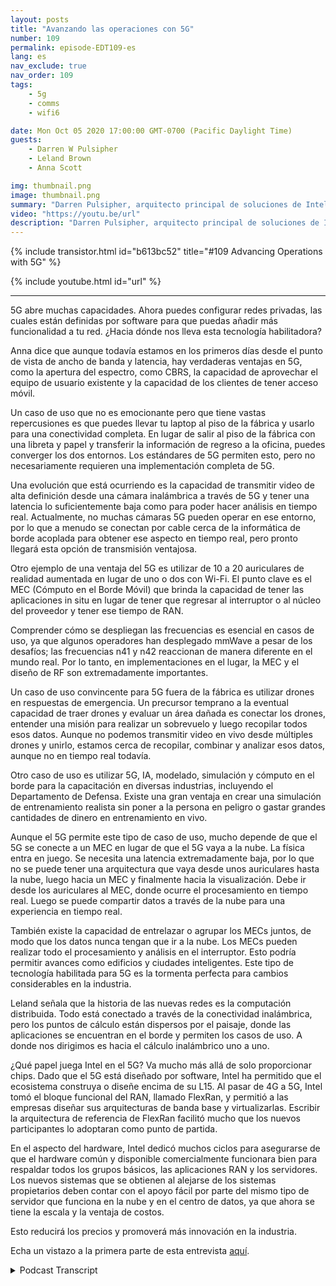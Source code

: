 ```yaml
---
layout: posts
title: "Avanzando las operaciones con 5G"
number: 109
permalink: episode-EDT109-es
lang: es
nav_exclude: true
nav_order: 109
tags:
    - 5g
    - comms
    - wifi6

date: Mon Oct 05 2020 17:00:00 GMT-0700 (Pacific Daylight Time)
guests:
    - Darren W Pulsipher
    - Leland Brown
    - Anna Scott

img: thumbnail.png
image: thumbnail.png
summary: "Darren Pulsipher, arquitecto principal de soluciones de Intel, Leland Brown, ingeniero principal: director técnico de comunicaciones avanzadas, y la Dra. Anna Scott, arquitecta principal de borde para el sector público, hablan sobre la historia de las comunicaciones avanzadas y los casos de uso futuro con 5G. Parte dos de dos."
video: "https://youtu.be/url"
description: "Darren Pulsipher, arquitecto principal de soluciones de Intel, Leland Brown, ingeniero principal: director técnico de comunicaciones avanzadas, y la Dra. Anna Scott, arquitecta principal de borde para el sector público, hablan sobre la historia de las comunicaciones avanzadas y los casos de uso futuro con 5G. Parte dos de dos."
---
```


<div>
{% include transistor.html id="b613bc52" title="#109 Advancing Operations with 5G" %}

{% include youtube.html id="url" %}
</div>

---

5G abre muchas capacidades. Ahora puedes configurar redes privadas, las cuales están definidas por software para que puedas añadir más funcionalidad a tu red. ¿Hacia dónde nos lleva esta tecnología habilitadora?

Anna dice que aunque todavía estamos en los primeros días desde el punto de vista de ancho de banda y latencia, hay verdaderas ventajas en 5G, como la apertura del espectro, como CBRS, la capacidad de aprovechar el equipo de usuario existente y la capacidad de los clientes de tener acceso móvil.

Un caso de uso que no es emocionante pero que tiene vastas repercusiones es que puedes llevar tu laptop al piso de la fábrica y usarlo para una conectividad completa. En lugar de salir al piso de la fábrica con una libreta y papel y transferir la información de regreso a la oficina, puedes converger los dos entornos. Los estándares de 5G permiten esto, pero no necesariamente requieren una implementación completa de 5G.

Una evolución que está ocurriendo es la capacidad de transmitir video de alta definición desde una cámara inalámbrica a través de 5G y tener una latencia lo suficientemente baja como para poder hacer análisis en tiempo real. Actualmente, no muchas cámaras 5G pueden operar en ese entorno, por lo que a menudo se conectan por cable cerca de la informática de borde acoplada para obtener ese aspecto en tiempo real, pero pronto llegará esta opción de transmisión ventajosa.

Otro ejemplo de una ventaja del 5G es utilizar de 10 a 20 auriculares de realidad aumentada en lugar de uno o dos con Wi-Fi. El punto clave es el MEC (Cómputo en el Borde Móvil) que brinda la capacidad de tener las aplicaciones in situ en lugar de tener que regresar al interruptor o al núcleo del proveedor y tener ese tiempo de RAN.

Comprender cómo se despliegan las frecuencias es esencial en casos de uso, ya que algunos operadores han desplegado mmWave a pesar de los desafíos; las frecuencias n41 y n42 reaccionan de manera diferente en el mundo real. Por lo tanto, en implementaciones en el lugar, la MEC y el diseño de RF son extremadamente importantes.

Un caso de uso convincente para 5G fuera de la fábrica es utilizar drones en respuestas de emergencia. Un precursor temprano a la eventual capacidad de traer drones y evaluar un área dañada es conectar los drones, entender una misión para realizar un sobrevuelo y luego recopilar todos esos datos. Aunque no podemos transmitir video en vivo desde múltiples drones y unirlo, estamos cerca de recopilar, combinar y analizar esos datos, aunque no en tiempo real todavía.

Otro caso de uso es utilizar 5G, IA, modelado, simulación y cómputo en el borde para la capacitación en diversas industrias, incluyendo el Departamento de Defensa. Existe una gran ventaja en crear una simulación de entrenamiento realista sin poner a la persona en peligro o gastar grandes cantidades de dinero en entrenamiento en vivo.

Aunque el 5G permite este tipo de caso de uso, mucho depende de que el 5G se conecte a un MEC en lugar de que el 5G vaya a la nube. La física entra en juego. Se necesita una latencia extremadamente baja, por lo que no se puede tener una arquitectura que vaya desde unos auriculares hasta la nube, luego hacia un MEC y finalmente hacia la visualización. Debe ir desde los auriculares al MEC, donde ocurre el procesamiento en tiempo real. Luego se puede compartir datos a través de la nube para una experiencia en tiempo real.

También existe la capacidad de entrelazar o agrupar los MECs juntos, de modo que los datos nunca tengan que ir a la nube. Los MECs pueden realizar todo el procesamiento y análisis en el interruptor. Esto podría permitir avances como edificios y ciudades inteligentes. Este tipo de tecnología habilitada para 5G es la tormenta perfecta para cambios considerables en la industria.

Leland señala que la historia de las nuevas redes es la computación distribuida. Todo está conectado a través de la conectividad inalámbrica, pero los puntos de cálculo están dispersos por el paisaje, donde las aplicaciones se encuentran en el borde y permiten los casos de uso. A donde nos dirigimos es hacia el cálculo inalámbrico uno a uno.

¿Qué papel juega Intel en el 5G? Va mucho más allá de solo proporcionar chips. Dado que el 5G está diseñado por software, Intel ha permitido que el ecosistema construya o diseñe encima de su L15. Al pasar de 4G a 5G, Intel tomó el bloque funcional del RAN, llamado FlexRan, y permitió a las empresas diseñar sus arquitecturas de banda base y virtualizarlas. Escribir la arquitectura de referencia de FlexRan facilitó mucho que los nuevos participantes lo adoptaran como punto de partida.

En el aspecto del hardware, Intel dedicó muchos ciclos para asegurarse de que el hardware común y disponible comercialmente funcionara bien para respaldar todos los grupos básicos, las aplicaciones RAN y los servidores. Los nuevos sistemas que se obtienen al alejarse de los sistemas propietarios deben contar con el apoyo fácil por parte del mismo tipo de servidor que funciona en la nube y en el centro de datos, ya que ahora se tiene la escala y la ventaja de costos.

Esto reducirá los precios y promoverá más innovación en la industria.

Echa un vistazo a la primera parte de esta entrevista [aquí](episodio-EDT108).



<details>
<summary> Podcast Transcript </summary>

<p></p>

</details>
